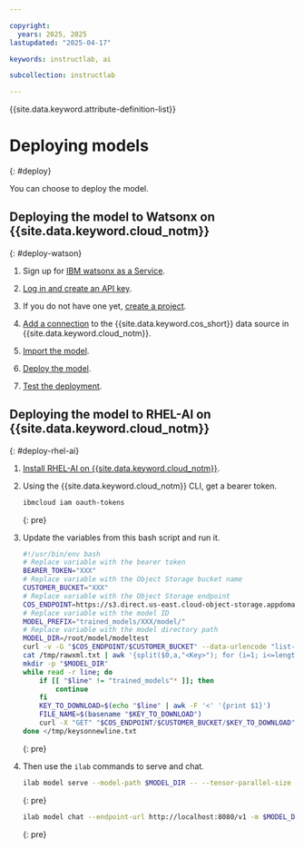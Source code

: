 ```yaml
---

copyright:
  years: 2025, 2025
lastupdated: "2025-04-17"

keywords: instructlab, ai

subcollection: instructlab

---
```


{{site.data.keyword.attribute-definition-list}}


# Deploying models
{: #deploy}

You can choose to deploy the model.


## Deploying the model to Watsonx on {{site.data.keyword.cloud_notm}}
{: #deploy-watson}

1. Sign up for [IBM watsonx as a Service](https://dataplatform.cloud.ibm.com/docs/content/wsj/getting-started/signup-wx.html?context=wx&audience=wdp).

1. [Log in and create an API key](https://dataplatform.cloud.ibm.com/docs/content/wsj/manage-data/task-credentials.html?context=wx&locale=en&audience=wdp#accessing-task-credentials).

1. If you do not have one yet, [create a project](https://dataplatform.cloud.ibm.com/docs/content/wsj/getting-started/projects.html?context=wx&audience=wdp).

1. [Add a connection](https://dataplatform.cloud.ibm.com/docs/content/wsj/analyze-data/deploy-custom-fm-prepare-cloud.html?context=wx&audience=wdp#add-conn-project) to the {{site.data.keyword.cos_short}} data source in {{site.data.keyword.cloud_notm}}.

1. [Import the model](https://dataplatform.cloud.ibm.com/docs/content/wsj/analyze-data/deploy-custom-fm-prepare-cloud.html?context=wx&audience=wdp#creating-asset).

1. [Deploy the model](https://dataplatform.cloud.ibm.com/docs/content/wsj/analyze-data/deploy-custom-fm-create-cloud.html?context=wx&audience=wdp).

1. [Test the deployment](https://dataplatform.cloud.ibm.com/docs/content/wsj/analyze-data/deploy-custom-fm-create-cloud.html?context=wx&audience=wdp#testing-the-deployment).




## Deploying the model to RHEL-AI on {{site.data.keyword.cloud_notm}}
{: #deploy-rhel-ai}

1. [Install RHEL-AI on {{site.data.keyword.cloud_notm}}](https://docs.redhat.com/en/documentation/red_hat_enterprise_linux_ai/1.4/html/installing/installing_ibm_cloud).

1. Using the {{site.data.keyword.cloud_notm}} CLI, get a bearer token.
    ```sh
    ibmcloud iam oauth-tokens
    ```
    {: pre}

1. Update the variables from this bash script and run it.

    ```sh
    #!/usr/bin/env bash
    # Replace variable with the bearer token
    BEARER_TOKEN="XXX"
    # Replace variable with the Object Storage bucket name
    CUSTOMER_BUCKET="XXX"
    # Replace variable with the Object Storage endpoint
    COS_ENDPOINT=https://s3.direct.us-east.cloud-object-storage.appdomain.cloud
    # Replace variable with the model ID
    MODEL_PREFIX="trained_models/XXX/model/"
    # Replace variable with the model directory path
    MODEL_DIR=/root/model/modeltest
    curl -v -G "$COS_ENDPOINT/$CUSTOMER_BUCKET" --data-urlencode "list-type=2" --data-urlencode "prefix=$MODEL_PREFIX" -H "Authorization: Bearer $BEARER_TOKEN" >/tmp/rawxml.txt
    cat /tmp/rawxml.txt | awk '{split($0,a,"<Key>"); for (i=1; i<=length(a); i++)  print a[i]}' >/tmp/keysonnewline.txt
    mkdir -p "$MODEL_DIR"
    while read -r line; do
        if [[ "$line" != "trained_models"* ]]; then
            continue
        fi
        KEY_TO_DOWNLOAD=$(echo "$line" | awk -F '<' '{print $1}')
        FILE_NAME=$(basename "$KEY_TO_DOWNLOAD")
        curl -X "GET" "$COS_ENDPOINT/$CUSTOMER_BUCKET/$KEY_TO_DOWNLOAD" -H "Authorization: Bearer $BEARER_TOKEN" >"${MODEL_DIR}/$FILE_NAME"
    done </tmp/keysonnewline.txt
    ```
    {: pre}
    
1. Then use the `ilab` commands to serve and chat.

    ```sh
    ilab model serve --model-path $MODEL_DIR -- --tensor-parallel-size 1 --host 0.0.0.0 --port 8080
    ```
    {: pre}
   
    ```sh
    ilab model chat --endpoint-url http://localhost:8080/v1 -m $MODEL_DIR
    ```
    {: pre}
